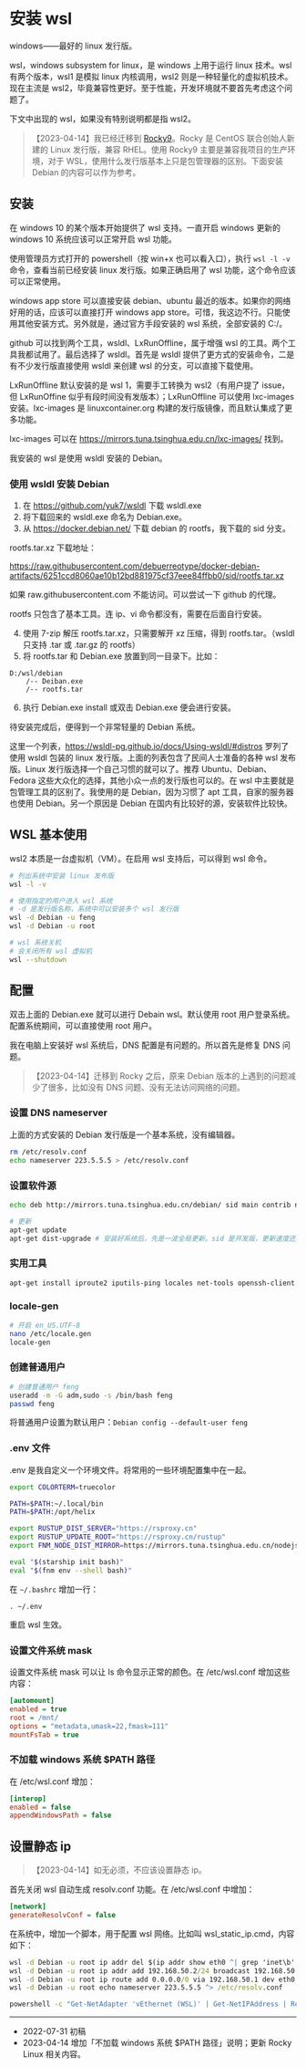 # 安装 wsl

windows——最好的 linux 发行版。

wsl，windows subsystem for linux，是 windows 上用于运行 linux 技术。wsl 有两个版本，wsl1 是模拟 linux 内核调用，wsl2 则是一种轻量化的虚拟机技术。现在主流是 wsl2，毕竟兼容性更好。至于性能，开发环境就不要首先考虑这个问题了。

下文中出现的 wsl，如果没有特别说明都是指 wsl2。

> 【2023-04-14】我已经迁移到 [Rocky9](https://github.com/mishamosher/RL-WSL)。Rocky 是 CentOS 联合创始人新建的 Linux 发行版，兼容 RHEL。使用 Rocky9 主要是兼容我项目的生产环境，对于 WSL，使用什么发行版基本上只是包管理器的区别。下面安装 Debian 的内容可以作为参考。

## 安装

在 windows 10 的某个版本开始提供了 wsl 支持。一直开启 windows 更新的 windows 10 系统应该可以正常开启 wsl 功能。

使用管理员方式打开的 powershell（按 win+x 也可以看入口），执行 `wsl -l -v` 命令，查看当前已经安装 linux 发行版。如果正确启用了 wsl 功能，这个命令应该可以正常使用。

windows app store 可以直接安装 debian、ubuntu 最近的版本。如果你的网络好用的话，应该可以直接打开 windows app store。可惜，我这边不行。只能使用其他安装方式。另外就是，通过官方手段安装的 wsl 系统，全部安装的 C:/。

github 可以找到两个工具，wsldl、LxRunOffline，属于增强 wsl 的工具。两个工具我都试用了。最后选择了 wsldl。首先是 wsldl 提供了更方式的安装命令，二是有不少发行版直接使用 wsldl 来创建 wsl 的分支，可以直接下载使用。

LxRunOffline 默认安装的是 wsl 1，需要手工转换为 wsl2（有用户提了 issue，但 LxRunOffine 似乎有段时间没有发版本）；LxRunOffline 可以使用 lxc-images 安装。lxc-images 是 linuxcontainer.org 构建的发行版镜像，而且默认集成了更多功能。

lxc-images 可以在 https://mirrors.tuna.tsinghua.edu.cn/lxc-images/ 找到。

我安装的 wsl 是使用 wsldl 安装的 Debian。

### 使用 wsldl 安装 Debian

1. 在 https://github.com/yuk7/wsldl 下载 wsldl.exe
2. 将下载回来的 wsldl.exe 命名为 Debian.exe。
3. 从 https://docker.debian.net/ 下载 debian 的 rootfs，我下载的 sid 分支。

rootfs.tar.xz 下载地址：

https://raw.githubusercontent.com/debuerreotype/docker-debian-artifacts/6251ccd8060ae10b12bd881975cf37eee84ffbb0/sid/rootfs.tar.xz

如果 raw.githubusercontent.com 不能访问。可以尝试一下 github 的代理。

rootfs 只包含了基本工具。连 ip、vi 命令都没有，需要在后面自行安装。

4. 使用 7-zip 解压 rootfs.tar.xz，只需要解开 xz 压缩，得到 rootfs.tar。（wsldl 只支持 .tar 或 .tar.gz 的 rootfs）
5. 将 rootfs.tar 和 Debian.exe 放置到同一目录下。比如：

```
D:/wsl/debian
	/-- Deiban.exe
	/-- rootfs.tar

```

6. 执行 Debian.exe install 或双击 Debian.exe 便会进行安装。

待安装完成后，便得到一个非常轻量的 Debian 系统。

这里一个列表，https://wsldl-pg.github.io/docs/Using-wsldl/#distros 罗列了使用 wsldl 包装的 linux 发行版。上面的列表包含了民间人士准备的各种 wsl 发布版。Linux 发行版选择一个自己习惯的就可以了。推荐 Ubuntu、Debian、Fedora 这些大众化的选择，其他小众一点的发行版也可以的。在 wsl 中主要就是包管理工具的区别了。我使用的是 Debian，因为习惯了 apt 工具，自家的服务器也使用 Debian。另一个原因是 Debian 在国内有比较好的源，安装软件比较快。

## WSL 基本使用

wsl2 本质是一台虚拟机（VM）。在启用 wsl 支持后，可以得到 wsl 命令。

```sh
# 列出系统中安装 linux 发布版
wsl -l -v

# 使用指定的用户进入 wsl 系统
# -d 是发行版名称，系统中可以安装多个 wsl 发行版
wsl -d Debian -u feng
wsl -d Debian -u root

# wsl 系统关机
# 会关闭所有 wsl 虚拟机
wsl --shutdown
```

## 配置

双击上面的 Debian.exe 就可以进行 Debain wsl。默认使用 root 用户登录系统。配置系统期间，可以直接使用 root 用户。

我在电脑上安装好 wsl 系统后，DNS 配置是有问题的。所以首先是修复 DNS 问题。

> 【2023-04-14】迁移到 Rocky 之后，原来 Debian 版本的上遇到的问题减少了很多，比如没有 DNS 问题、没有无法访问网络的问题。

### 设置 DNS nameserver

上面的方式安装的 Debian 发行版是一个基本系统，没有编辑器。

```sh
rm /etc/resolv.conf
echo nameserver 223.5.5.5 > /etc/resolv.conf
```

### 设置软件源

```sh
echo deb http://mirrors.tuna.tsinghua.edu.cn/debian/ sid main contrib non-free > /etc/apt/sources.list

# 更新
apt-get update
apt-get dist-upgrade # 安装好系统后，先是一波全局更新。sid 是开发版，更新速度还是很快的。
```

### 实用工具

```sh
apt-get install iproute2 iputils-ping locales net-tools openssh-client procps sudo xz-utils unzip
```



### locale-gen

```sh
# 开启 en_US.UTF-8
nano /etc/locale.gen
locale-gen
```

### 创建普通用户

```sh
# 创建普通用户 feng
useradd -m -G adm,sudo -s /bin/bash feng
passwd feng
```

将普通用户设置为默认用户：`Debian config --default-user feng`

### .env 文件

.env 是我自定义一个环境文件。将常用的一些环境配置集中在一起。

```sh
export COLORTERM=truecolor

PATH=$PATH:~/.local/bin
PATH=$PATH:/opt/helix

export RUSTUP_DIST_SERVER="https://rsproxy.cn"
export RUSTUP_UPDATE_ROOT="https://rsproxy.cn/rustup"
export FNM_NODE_DIST_MIRROR=https://mirrors.tuna.tsinghua.edu.cn/nodejs-release/

eval "$(starship init bash)"
eval "$(fnm env --shell bash)"
```

在 `~/.bashrc` 增加一行：

```
. ~/.env
```

重启 wsl 生效。

### 设置文件系统 mask

设置文件系统 mask 可以让 ls 命令显示正常的颜色。在 /etc/wsl.conf 增加这些内容：

```ini
[automount]
enabled = true
root = /mnt/
options = "metadata,umask=22,fmask=111"
mountFsTab = true
```

### 不加载 windows 系统 $PATH 路径

在 /etc/wsl.conf 增加：

```ini
[interop]
enabled = false
appendWindowsPath = false
```

## 设置静态 ip

> 【2023-04-14】如无必须，不应该设置静态 ip。

首先关闭 wsl 自动生成 resolv.conf 功能。在 /etc/wsl.conf 中增加：

```ini
[network]
generateResolvConf = false
```

在系统中，增加一个脚本，用于配置 wsl 网络。比如叫 wsl_static_ip.cmd，内容如下：

```bat
wsl -d Debian -u root ip addr del $(ip addr show eth0 ^| grep 'inet\b' ^| awk '{print $2}' ^| head -n 1) dev eth0
wsl -d Debian -u root ip addr add 192.168.50.2/24 broadcast 192.168.50.255 dev eth0
wsl -d Debian -u root ip route add 0.0.0.0/0 via 192.168.50.1 dev eth0
wsl -d Debian -u root echo nameserver 223.5.5.5 ^> /etc/resolv.conf

powershell -c "Get-NetAdapter 'vEthernet (WSL)' | Get-NetIPAddress | Remove-NetIPAddress -Confirm:$False; New-NetIPAddress -IPAddress 192.168.50.1 -PrefixLength 24 -InterfaceAlias 'vEthernet (WSL)'; Get-NetNat | ? Name -Eq WSLNat | Remove-NetNat -Confirm:$False; New-NetNat -Name WSLNat -InternalIPInterfaceAddressPrefix 192.168.50.0/24;"
```

---

- 2022-07-31 初稿
- 2023-04-14 增加「不加载 windows 系统 $PATH 路径」说明；更新 Rocky Linux 相关内容。
